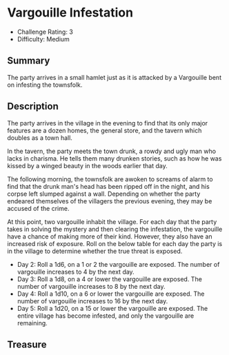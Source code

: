 # Vargouille Infestation

* Challenge Rating: 3
* Difficulty: Medium

## Summary

The party arrives in a small hamlet just as it is attacked by a Vargouille bent on infesting the townsfolk.

## Description

The party arrives in the village in the evening to find that its only major features are a dozen homes, the general store, and the tavern
which doubles as a town hall.

In the tavern, the party meets the town drunk, a rowdy and ugly man who lacks in charisma. He tells them many drunken stories, 
such as how he was kissed by a winged beauty in the woods earlier that day.

The following morning, the townsfolk are awoken to screams of alarm to find that the drunk man's head has been ripped off in the night,
and his corpse left slumped against a wall. Depending on whether the party endeared themselves of the villagers the previous evening,
they may be accused of the crime.

At this point, two vargouille inhabit the village. For each day that the party takes in solving the mystery and then clearing the infestation,
the vargouille have a chance of making more of their kind. However, they also have an increased risk of exposure. Roll on the below table for
each day the party is in the village to determine whether the true threat is exposed.

* Day 2: Roll a 1d6, on a 1 or 2 the vargouille are exposed. The number of vargouille increases to 4 by the next day.
* Day 3: Roll a 1d8, on a 4 or lower the vargouille are exposed. The number of vargouille increases to 8 by the next day.
* Day 4: Roll a 1d10, on a 6 or lower the vargouille are exposed. The number of vargouille increases to 16 by the next day.
* Day 5: Roll a 1d20, on a 15 or lower the vargouille are exposed. The entire village has become infested, and only the vargouille are remaining.

## Treasure

